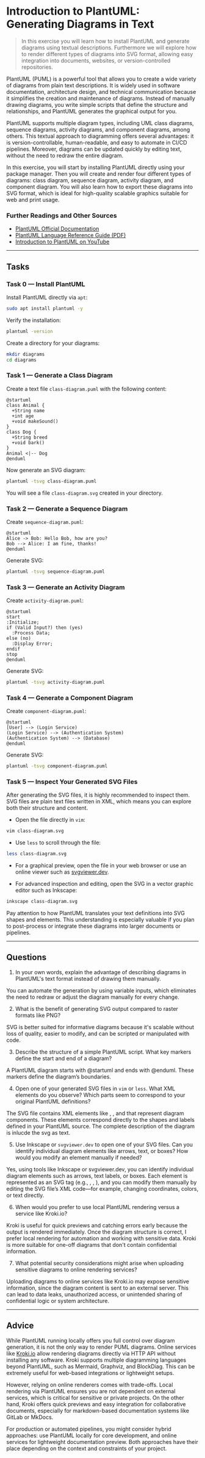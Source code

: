 <!---
{
  "id": "04c71741-b965-41c0-936d-62f513e73df6",
  "depends_on": ["293aa994-02be-42eb-8859-f7e21029a875"],
  "author": "Stephan Bökelmann",
  "first_used": "2025-06-06",
  "keywords": ["PlantUML", "PUML", "diagram", "UML", "Kroki", "SVG", "installation"]
}
--->

# Introduction to PlantUML: Generating Diagrams in Text

> In this exercise you will learn how to install PlantUML and generate diagrams using textual descriptions. Furthermore we will explore how to render different types of diagrams into SVG format, allowing easy integration into documents, websites, or version-controlled repositories.

PlantUML (PUML) is a powerful tool that allows you to create a wide variety of diagrams from plain text descriptions. It is widely used in software documentation, architecture design, and technical communication because it simplifies the creation and maintenance of diagrams. Instead of manually drawing diagrams, you write simple scripts that define the structure and relationships, and PlantUML generates the graphical output for you.

PlantUML supports multiple diagram types, including UML class diagrams, sequence diagrams, activity diagrams, and component diagrams, among others. This textual approach to diagramming offers several advantages: it is version-controllable, human-readable, and easy to automate in CI/CD pipelines. Moreover, diagrams can be updated quickly by editing text, without the need to redraw the entire diagram.

In this exercise, you will start by installing PlantUML directly using your package manager. Then you will create and render four different types of diagrams: class diagram, sequence diagram, activity diagram, and component diagram. You will also learn how to export these diagrams into SVG format, which is ideal for high-quality scalable graphics suitable for web and print usage.

### Further Readings and Other Sources

* [PlantUML Official Documentation](https://plantuml.com/)
* [PlantUML Language Reference Guide (PDF)](https://plantuml.com/guide)
* [Introduction to PlantUML on YouTube](https://www.youtube.com/watch?v=Tv5PHnzsF7s)

---

## Tasks

### Task 0 — Install PlantUML

Install PlantUML directly via `apt`:

```bash
sudo apt install plantuml -y
```

Verify the installation:

```bash
plantuml -version
```

Create a directory for your diagrams:

```bash
mkdir diagrams
cd diagrams
```

### Task 1 — Generate a Class Diagram

Create a text file `class-diagram.puml` with the following content:

```puml
@startuml
class Animal {
  +String name
  +int age
  +void makeSound()
}
class Dog {
  +String breed
  +void bark()
}
Animal <|-- Dog
@enduml
```

Now generate an SVG diagram:

```bash
plantuml -tsvg class-diagram.puml
```

You will see a file `class-diagram.svg` created in your directory.

### Task 2 — Generate a Sequence Diagram

Create `sequence-diagram.puml`:

```puml
@startuml
Alice -> Bob: Hello Bob, how are you?
Bob --> Alice: I am fine, thanks!
@enduml
```

Generate SVG:

```bash
plantuml -tsvg sequence-diagram.puml
```

### Task 3 — Generate an Activity Diagram

Create `activity-diagram.puml`:

```puml
@startuml
start
:Initialize;
if (Valid Input?) then (yes)
  :Process Data;
else (no)
  :Display Error;
endif
stop
@enduml
```

Generate SVG:

```bash
plantuml -tsvg activity-diagram.puml
```

### Task 4 — Generate a Component Diagram

Create `component-diagram.puml`:

```puml
@startuml
[User] --> (Login Service)
(Login Service) --> (Authentication System)
(Authentication System) --> (Database)
@enduml
```

Generate SVG:

```bash
plantuml -tsvg component-diagram.puml
```

### Task 5 — Inspect Your Generated SVG Files

After generating the SVG files, it is highly recommended to inspect them. SVG files are plain text files written in XML, which means you can explore both their structure and content.

* Open the file directly in `vim`:

```bash
vim class-diagram.svg
```

* Use `less` to scroll through the file:

```bash
less class-diagram.svg
```

* For a graphical preview, open the file in your web browser or use an online viewer such as [svgviewer.dev](https://www.svgviewer.dev/).

* For advanced inspection and editing, open the SVG in a vector graphic editor such as Inkscape:

```bash
inkscape class-diagram.svg
```

Pay attention to how PlantUML translates your text definitions into SVG shapes and elements. This understanding is especially valuable if you plan to post-process or integrate these diagrams into larger documents or pipelines.

---

## Questions

1. In your own words, explain the advantage of describing diagrams in PlantUML's text format instead of drawing them manually.

You can automate the generation by using variable inputs, which eliminates the need to redraw or adjust the diagram manually for every change.

2. What is the benefit of generating SVG output compared to raster formats like PNG?

SVG is better suited for informative diagrams because it's scalable without loss of quality, easier to modify, and can be scripted or manipulated with code.

3. Describe the structure of a simple PlantUML script. What key markers define the start and end of a diagram?

A PlantUML diagram starts with @startuml and ends with @enduml. These markers define the diagram’s boundaries.

4. Open one of your generated SVG files in `vim` or `less`. What XML elements do you observe? Which parts seem to correspond to your original PlantUML definitions?

The SVG file contains XML elements like <text>, <line>, and <rect> that represent diagram components. 
These elements correspond directly to the shapes and labels defined in your PlantUML source.
The complete description of the diagram is inlucde the svg as text.

5. Use Inkscape or `svgviewer.dev` to open one of your SVG files. Can you identify individual diagram elements like arrows, text, or boxes? How would you modify an element manually if needed?

Yes, using tools like Inkscape or svgviewer.dev, you can identify individual diagram elements such as arrows, text labels, or boxes. 
Each element is represented as an SVG tag (e.g., <line>, <text>, <rect>), and you can modify them manually by editing the SVG file’s XML code—for example, changing coordinates, colors, or text directly.

6. When would you prefer to use local PlantUML rendering versus a service like Kroki.io?

Kroki is useful for quick previews and catching errors early because the output is rendered immediately. Once the diagram structure is correct, 
I prefer local rendering for automation and working with sensitive data. Kroki is more suitable for one-off diagrams that don't contain confidential information.

7. What potential security considerations might arise when uploading sensitive diagrams to online rendering services?

Uploading diagrams to online services like Kroki.io may expose sensitive information, since the diagram content is sent to an external server. This can lead to data leaks, unauthorized access, or unintended sharing of confidential logic or system architecture.

---

## Advice

While PlantUML running locally offers you full control over diagram generation, it is not the only way to render PUML diagrams. Online services like [Kroki.io](https://kroki.io/) allow rendering diagrams directly via HTTP API without installing any software. Kroki supports multiple diagramming languages beyond PlantUML, such as Mermaid, Graphviz, and BlockDiag. This can be extremely useful for web-based integrations or lightweight setups.

However, relying on online renderers comes with trade-offs. Local rendering via PlantUML ensures you are not dependent on external services, which is critical for sensitive or private projects. On the other hand, Kroki offers quick previews and easy integration for collaborative documents, especially for markdown-based documentation systems like GitLab or MkDocs.

For production or automated pipelines, you might consider hybrid approaches: use PlantUML locally for core development, and online services for lightweight documentation preview. Both approaches have their place depending on the context and constraints of your project.

